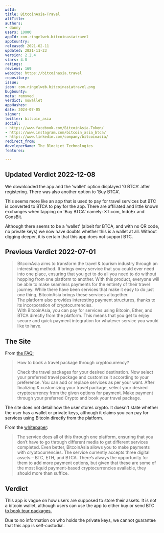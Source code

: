 ```yaml
---
wsId: 
title: BitcoinAsia-Travel
altTitle: 
authors:
- danny
users: 10000
appId: com.ringelweb.bitcoinasiatravel
appCountry: 
released: 2021-02-11
updated: 2021-11-23
version: 2.2.4
stars: 4.8
ratings: 
reviews: 169
website: https://bitcoinasia.travel
repository: 
issue: 
icon: com.ringelweb.bitcoinasiatravel.png
bugbounty: 
meta: removed
verdict: nowallet
appHashes: 
date: 2024-07-05
signer: 
twitter: bitcoin_asia
social:
- https://www.facebook.com/BitcoinAsia.Token/
- https://www.instagram.com/bitcoin_asia_btca/
- https://www.linkedin.com/company/bitcoinasia/
redirect_from: 
developerName: The Blockjet Technologies
features: 

---
```


## Updated Verdict 2022-12-08

We downloaded the app and the 'wallet' option displayed '0 BTCA' after registering.
There was also another option to 'Buy BTCA'. 

This seems more like an app that is used to pay for travel services but BTC is converted to BTCA to pay for the app. There are affiliated and little known exchanges when tapping on 'Buy BTCA' namely: XT.com, IndoEx and ConsBit. 

Although there seems to be a 'wallet' (albeit for BTCA, and with no QR code, no private keys) we now have doubts whether this is a wallet at all. Without digging deeper, it is certain that this app does not support BTC.

## Previous Verdict 2022-07-01

> BitcoinAsia aims to transform the travel & tourism industry through an interesting method. It brings every service that you could ever need into one place, ensuring that you get to do all you need to do without hopping from one platform to another. With this product, everyone will be able to make seamless payments for the entirety of their travel journey. While there have been services that make it easy to do just one thing, BitcoinAsia brings these services altogether.<br />
The platform also provides interesting payment structures, thanks to its incorporation of cryptocurrencies. <br />
With BitcoinAsia, you can pay for services using Bitcoin, Ether, and BTCA directly from the platform. This means that you get to enjoy secure and quick payment integration for whatever service you would like to have.

## The Site

From [the FAQ:](https://bitcoinasia.travel/faq)

> How to book a travel package through cryptocurrency?
>
> Check the travel packages for your desired destination. Now select your preferred travel package and customize it according to your preference. You can add or replace services as per your want. After finalizing & customizing your travel package, select your desired cryptocurrency from the given options for payment. Make payment through your preferred Crypto and book your travel package.

The site does not detail how the user stores crypto. It doesn't state whether the user has a wallet or private keys, although it claims you can pay for services using Bitcoin directly from the platform.


From the [whitepaper](https://bitcoinasia.travel/Whitepaper%20BTCA.pdf):

> The service does all of this through one platform, ensuring that you don’t have to go through different media to get different services completed. Even better, BitcoinAsia allows you to make payments with cryptocurrencies. The service currently accepts three digital assets – BTC, ETH, and BTCA. There’s always the opportunity for them to add more payment options, but given that these are some of the most liquid payment-based cryptocurrencies available, they should more than suffice.

## Verdict

This app is vague on how users are supposed to store their assets. It is not a bitcoin wallet, although users can use the app to either buy or send BTC [to book tour packages.](https://bitcoinasia.travel/faq)

Due to no information on who holds the private keys, we cannot guarantee that this app is self-custodial. 
